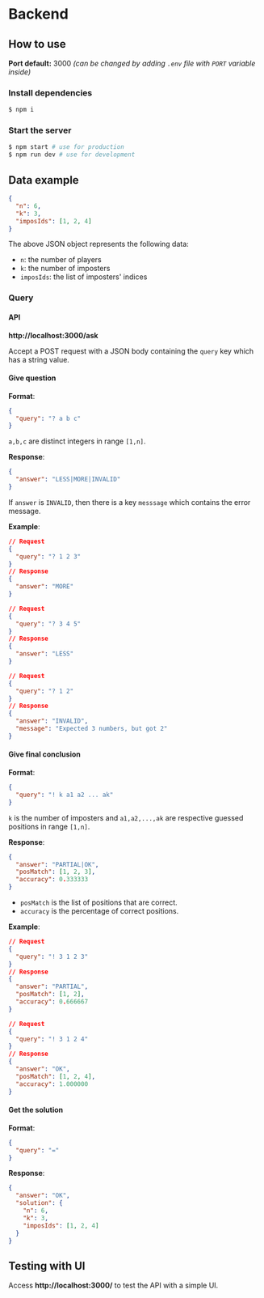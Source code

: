 # Backend

## How to use

**Port default:** 3000 _(can be changed by adding `.env` file with `PORT` variable inside)_

### Install dependencies

```bash
$ npm i
```

### Start the server

```bash
$ npm start # use for production
$ npm run dev # use for development
```

## Data example

```json
{
  "n": 6,
  "k": 3,
  "imposIds": [1, 2, 4]
}
```

The above JSON object represents the following data:

- `n`: the number of players
- `k`: the number of imposters
- `imposIds`: the list of imposters' indices

### Query

#### API

**http://localhost:3000/ask**

Accept a POST request with a JSON body containing the `query` key which has a string value.

#### Give question

**Format**:

```json
{
  "query": "? a b c"
}
```

`a,b,c` are distinct integers in range `[1,n]`.

**Response**:

```json
{
  "answer": "LESS|MORE|INVALID"
}
```

If `answer` is `INVALID`, then there is a key `messsage` which contains the error message.

**Example**:

```json
// Request
{
  "query": "? 1 2 3"
}
// Response
{
  "answer": "MORE"
}
```

```json
// Request
{
  "query": "? 3 4 5"
}
// Response
{
  "answer": "LESS"
}
```

```json
// Request
{
  "query": "? 1 2"
}
// Response
{
  "answer": "INVALID",
  "message": "Expected 3 numbers, but got 2"
}
```

#### Give final conclusion

**Format**:

```json
{
  "query": "! k a1 a2 ... ak"
}
```

`k` is the number of imposters and `a1,a2,...,ak` are respective guessed positions in range `[1,n]`.

**Response**:

```json
{
  "answer": "PARTIAL|OK",
  "posMatch": [1, 2, 3],
  "accuracy": 0.333333
}
```

- `posMatch` is the list of positions that are correct.
- `accuracy` is the percentage of correct positions.

**Example**:

```json
// Request
{
  "query": "! 3 1 2 3"
}
// Response
{
  "answer": "PARTIAL",
  "posMatch": [1, 2],
  "accuracy": 0.666667
}
```

```json
// Request
{
  "query": "! 3 1 2 4"
}
// Response
{
  "answer": "OK",
  "posMatch": [1, 2, 4],
  "accuracy": 1.000000
}
```

#### Get the solution

**Format**:

```json
{
  "query": "="
}
```

**Response**:

```json
{
  "answer": "OK",
  "solution": {
    "n": 6,
    "k": 3,
    "imposIds": [1, 2, 4]
  }
}
```

## Testing with UI

Access **http://localhost:3000/** to test the API with a simple UI.
